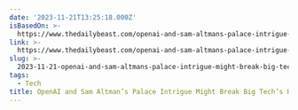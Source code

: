 ```yaml
---
date: '2023-11-21T13:25:18.000Z'
isBasedOn: >-
  https://www.thedailybeast.com/openai-and-sam-altmans-palace-intrigue-might-break-big-techs-hot-new-toy
link: >-
  https://www.thedailybeast.com/openai-and-sam-altmans-palace-intrigue-might-break-big-techs-hot-new-toy
slug: >-
  2023-11-21-openai-and-sam-altmans-palace-intrigue-might-break-big-techs-hot-new-toy
tags:
  - Tech
title: OpenAI and Sam Altman’s Palace Intrigue Might Break Big Tech’s Hot New Toy
---
```


